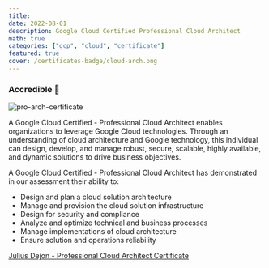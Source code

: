```yaml
---
title:
date: 2022-08-01
description: Google Cloud Certified Professional Cloud Architect
math: true
categories: ["gcp", "cloud", "certificate"]
featured: true
cover: /certificates-badge/cloud-arch.png
---
```


### Accredible 🏅

![pro-arch-certificate](/certificates/cloud-arch.png "pro-arch")

A Google Cloud Certified - Professional Cloud Architect enables organizations to leverage Google Cloud technologies. Through an understanding of cloud architecture and Google technology, this individual can design, develop, and manage robust, secure, scalable, highly available, and dynamic solutions to drive business objectives.

A Google Cloud Certified - Professional Cloud Architect has demonstrated in our assessment their ability to:

- Design and plan a cloud solution architecture
- Manage and provision the cloud solution infrastructure
- Design for security and compliance
- Analyze and optimize technical and business processes
- Manage implementations of cloud architecture
- Ensure solution and operations reliability

[Julius Dejon - Professional Cloud Architect Certificate](https://www.credential.net/07e67f9f-8bba-40fe-ad32-b734831329f6?key=ab2900c051cb17b74a48a19bad48087ffd7d6fc470c4ee6506b8f4c8b4803396#gs.88xbl8)

